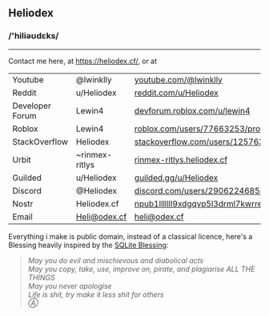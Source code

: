 ## Heliodex

### /'hiliəʊdɛks/

---

<!--
**Heliodex/Heliodex** is a ✨ _special_ ✨ repository because its `README.md` (this file) appears on your GitHub profile.
k
-->

Contact me here, at https://heliodex.cf/, or at
 
||||
-|-|-
Youtube | @lwinklly | [youtube.com/@lwinklly](https://youtube.com/@lwinklly/)
Reddit | u/Heliodex | [reddit.com/u/Heliodex](https://reddit.com/user/heliodex/)
Developer Forum | Lewin4 | [devforum.roblox.com/u/lewin4](https://devforum.roblox.com/u/Lewin4/summary/)
Roblox | Lewin4 | [roblox.com/users/77663253/profile](https://roblox.com/users/77663253/profile/)
StackOverflow | Heliodex | [stackoverflow.com/users/12576382](https://stackoverflow.com/users/12576382/)
Urbit | ~rinmex-ritlys | [rinmex-ritlys.heliodex.cf](https://rinmex-ritlys.heliodex.cf/~/login)
Guilded | u/Heliodex | [guilded.gg/u/Heliodex](https://guilded.gg/u/Heliodex/)
Discord | @Heliodex | [discord.com/users/290622468547411968](https://discord.com/users/290622468547411968/)
Nostr | Heliodex.cf | [npub1lllllll9xdgqvp5l3drml7kwrre9u5ma6je7ey8r0578dfqq8l8qrjujua](https://heliodex.cf/.well-known/nostr.json)
Email | Heli@odex.cf | [heli@odex.cf](mailto:heli@odex.cf)

Everything i make is public domain, instead of a classical licence, here's a Blessing heavily inspired by the [SQLite Blessing](https://www.sqlite.org/different.html):

> *May you do evil and mischievous and diabolical acts*  
> *May you copy, take, use, improve on, pirate, and plagiarise ALL THE THINGS*  
> *May you never apologise*  
> *Life is shit, try make it less shit for others*  
> *Ⓐ*  
